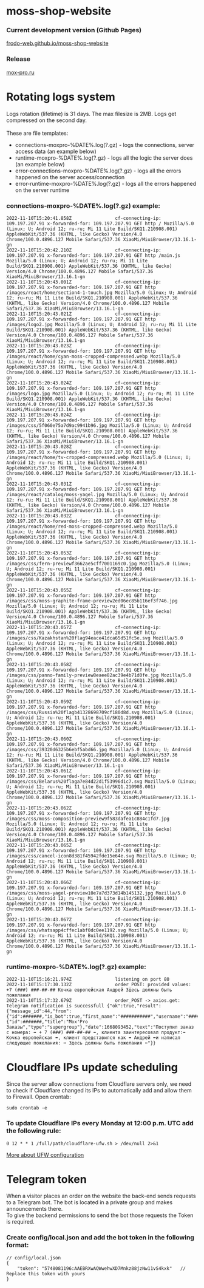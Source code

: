 # moss-shop-website
### Current development version (Github Pages)
[frodo-web.github.io/moss-shop-website](https://frodo-web.github.io/moss-shop-website/) 
### Release
[mox-pro.ru](https://mox-pro.ru) 
# Rotating logs system
Logs rotation (lifetime) is 31 days. The max filesize is 2MB. Logs get compressed on the second day. <br> <br>
These are file templates: 
- connections-moxpro-%DATE%.log(?.gz) - logs the connections, server access data (an example below)
- runtime-moxpro-%DATE%.log(?.gz) - logs all the logic the server does (an example below)
- error-connections-moxpro-%DATE%.log(?.gz) - logs all the errors happened on the server access/connection
- error-runtime-moxpro-%DATE%.log(?.gz) - logs all the errors happened on the server runtime

### connections-moxpro-%DATE%.log(?.gz) example:
````
2022-11-10T15:20:41.858Z                cf-connecting-ip: 109.197.207.91 x-forwarded-for: 109.197.207.91 GET http / Mozilla/5.0 (Linux; U; Android 12; ru-ru; Mi 11 Lite Build/SKQ1.210908.001) AppleWebKit/537.36 (KHTML, like Gecko) Version/4.0 Chrome/100.0.4896.127 Mobile Safari/537.36 XiaoMi/MiuiBrowser/13.16.1-gn
2022-11-10T15:20:42.210Z                cf-connecting-ip: 109.197.207.91 x-forwarded-for: 109.197.207.91 GET http /main.js Mozilla/5.0 (Linux; U; Android 12; ru-ru; Mi 11 Lite Build/SKQ1.210908.001) AppleWebKit/537.36 (KHTML, like Gecko) Version/4.0 Chrome/100.0.4896.127 Mobile Safari/537.36 XiaoMi/MiuiBrowser/13.16.1-gn
2022-11-10T15:20:43.001Z                cf-connecting-ip: 109.197.207.91 x-forwarded-for: 109.197.207.91 GET http /images/react/home/section4-1-touch.jpg Mozilla/5.0 (Linux; U; Android 12; ru-ru; Mi 11 Lite Build/SKQ1.210908.001) AppleWebKit/537.36 (KHTML, like Gecko) Version/4.0 Chrome/100.0.4896.127 Mobile Safari/537.36 XiaoMi/MiuiBrowser/13.16.1-gn
2022-11-10T15:20:43.021Z                cf-connecting-ip: 109.197.207.91 x-forwarded-for: 109.197.207.91 GET http /images/logo2.jpg Mozilla/5.0 (Linux; U; Android 12; ru-ru; Mi 11 Lite Build/SKQ1.210908.001) AppleWebKit/537.36 (KHTML, like Gecko) Version/4.0 Chrome/100.0.4896.127 Mobile Safari/537.36 XiaoMi/MiuiBrowser/13.16.1-gn
2022-11-10T15:20:43.023Z                cf-connecting-ip: 109.197.207.91 x-forwarded-for: 109.197.207.91 GET http /images/react/home/cyan-moss-cropped-compressed.webp Mozilla/5.0 (Linux; U; Android 12; ru-ru; Mi 11 Lite Build/SKQ1.210908.001) AppleWebKit/537.36 (KHTML, like Gecko) Version/4.0 Chrome/100.0.4896.127 Mobile Safari/537.36 XiaoMi/MiuiBrowser/13.16.1-gn
2022-11-10T15:20:43.024Z                cf-connecting-ip: 109.197.207.91 x-forwarded-for: 109.197.207.91 GET http /images/logo.jpg Mozilla/5.0 (Linux; U; Android 12; ru-ru; Mi 11 Lite Build/SKQ1.210908.001) AppleWebKit/537.36 (KHTML, like Gecko) Version/4.0 Chrome/100.0.4896.127 Mobile Safari/537.36 XiaoMi/MiuiBrowser/13.16.1-gn
2022-11-10T15:20:43.024Z                cf-connecting-ip: 109.197.207.91 x-forwarded-for: 109.197.207.91 GET http /images/css/5f060e75a7d9ac9941b96.jpg Mozilla/5.0 (Linux; U; Android 12; ru-ru; Mi 11 Lite Build/SKQ1.210908.001) AppleWebKit/537.36 (KHTML, like Gecko) Version/4.0 Chrome/100.0.4896.127 Mobile Safari/537.36 XiaoMi/MiuiBrowser/13.16.1-gn
2022-11-10T15:20:43.028Z                cf-connecting-ip: 109.197.207.91 x-forwarded-for: 109.197.207.91 GET http /images/react/home/tv-cropped-compressed.webp Mozilla/5.0 (Linux; U; Android 12; ru-ru; Mi 11 Lite Build/SKQ1.210908.001) AppleWebKit/537.36 (KHTML, like Gecko) Version/4.0 Chrome/100.0.4896.127 Mobile Safari/537.36 XiaoMi/MiuiBrowser/13.16.1-gn
2022-11-10T15:20:43.031Z                cf-connecting-ip: 109.197.207.91 x-forwarded-for: 109.197.207.91 GET http /images/react/catalog/moss-yagel.jpg Mozilla/5.0 (Linux; U; Android 12; ru-ru; Mi 11 Lite Build/SKQ1.210908.001) AppleWebKit/537.36 (KHTML, like Gecko) Version/4.0 Chrome/100.0.4896.127 Mobile Safari/537.36 XiaoMi/MiuiBrowser/13.16.1-gn
2022-11-10T15:20:43.032Z                cf-connecting-ip: 109.197.207.91 x-forwarded-for: 109.197.207.91 GET http /images/react/home/red-moss-cropped-compressed.webp Mozilla/5.0 (Linux; U; Android 12; ru-ru; Mi 11 Lite Build/SKQ1.210908.001) AppleWebKit/537.36 (KHTML, like Gecko) Version/4.0 Chrome/100.0.4896.127 Mobile Safari/537.36 XiaoMi/MiuiBrowser/13.16.1-gn
2022-11-10T15:20:43.053Z                cf-connecting-ip: 109.197.207.91 x-forwarded-for: 109.197.207.91 GET http /images/css/fern-previewf3662ae5cff7001169c0.jpg Mozilla/5.0 (Linux; U; Android 12; ru-ru; Mi 11 Lite Build/SKQ1.210908.001) AppleWebKit/537.36 (KHTML, like Gecko) Version/4.0 Chrome/100.0.4896.127 Mobile Safari/537.36 XiaoMi/MiuiBrowser/13.16.1-gn
2022-11-10T15:20:43.055Z                cf-connecting-ip: 109.197.207.91 x-forwarded-for: 109.197.207.91 GET http /images/css/moss-graphite-frame-preview2ed06ec85b116ef3f746.jpg Mozilla/5.0 (Linux; U; Android 12; ru-ru; Mi 11 Lite Build/SKQ1.210908.001) AppleWebKit/537.36 (KHTML, like Gecko) Version/4.0 Chrome/100.0.4896.127 Mobile Safari/537.36 XiaoMi/MiuiBrowser/13.16.1-gn
2022-11-10T15:20:43.057Z                cf-connecting-ip: 109.197.207.91 x-forwarded-for: 109.197.207.91 GET http /images/css/Kazakhstan%20flag94eace41dca65d51fc5e.svg Mozilla/5.0 (Linux; U; Android 12; ru-ru; Mi 11 Lite Build/SKQ1.210908.001) AppleWebKit/537.36 (KHTML, like Gecko) Version/4.0 Chrome/100.0.4896.127 Mobile Safari/537.36 XiaoMi/MiuiBrowser/13.16.1-gn
2022-11-10T15:20:43.058Z                cf-connecting-ip: 109.197.207.91 x-forwarded-for: 109.197.207.91 GET http /images/css/panno-family-preview8eaee82ac39e4b71d0fe.jpg Mozilla/5.0 (Linux; U; Android 12; ru-ru; Mi 11 Lite Build/SKQ1.210908.001) AppleWebKit/537.36 (KHTML, like Gecko) Version/4.0 Chrome/100.0.4896.127 Mobile Safari/537.36 XiaoMi/MiuiBrowser/13.16.1-gn
2022-11-10T15:20:43.059Z                cf-connecting-ip: 109.197.207.91 x-forwarded-for: 109.197.207.91 GET http /images/css/Russia%20flagb41328698709cf180d8d.svg Mozilla/5.0 (Linux; U; Android 12; ru-ru; Mi 11 Lite Build/SKQ1.210908.001) AppleWebKit/537.36 (KHTML, like Gecko) Version/4.0 Chrome/100.0.4896.127 Mobile Safari/537.36 XiaoMi/MiuiBrowser/13.16.1-gn
2022-11-10T15:20:43.060Z                cf-connecting-ip: 109.197.207.91 x-forwarded-for: 109.197.207.91 GET http /images/css/39320d6325b6ebf5abd66.jpg Mozilla/5.0 (Linux; U; Android 12; ru-ru; Mi 11 Lite Build/SKQ1.210908.001) AppleWebKit/537.36 (KHTML, like Gecko) Version/4.0 Chrome/100.0.4896.127 Mobile Safari/537.36 XiaoMi/MiuiBrowser/13.16.1-gn
2022-11-10T15:20:43.061Z                cf-connecting-ip: 109.197.207.91 x-forwarded-for: 109.197.207.91 GET http /images/css/Belarus%20flaga7e84d22d1f53996d1c7.svg Mozilla/5.0 (Linux; U; Android 12; ru-ru; Mi 11 Lite Build/SKQ1.210908.001) AppleWebKit/537.36 (KHTML, like Gecko) Version/4.0 Chrome/100.0.4896.127 Mobile Safari/537.36 XiaoMi/MiuiBrowser/13.16.1-gn
2022-11-10T15:20:43.062Z                cf-connecting-ip: 109.197.207.91 x-forwarded-for: 109.197.207.91 GET http /images/css/moss-composition-preview9f583dafea1c884c1fd7.jpg Mozilla/5.0 (Linux; U; Android 12; ru-ru; Mi 11 Lite Build/SKQ1.210908.001) AppleWebKit/537.36 (KHTML, like Gecko) Version/4.0 Chrome/100.0.4896.127 Mobile Safari/537.36 XiaoMi/MiuiBrowser/13.16.1-gn
2022-11-10T15:20:43.065Z                cf-connecting-ip: 109.197.207.91 x-forwarded-for: 109.197.207.91 GET http /images/css/cancel-icon8d381f45942fde15e64e.svg Mozilla/5.0 (Linux; U; Android 12; ru-ru; Mi 11 Lite Build/SKQ1.210908.001) AppleWebKit/537.36 (KHTML, like Gecko) Version/4.0 Chrome/100.0.4896.127 Mobile Safari/537.36 XiaoMi/MiuiBrowser/13.16.1-gn
2022-11-10T15:20:43.066Z                cf-connecting-ip: 109.197.207.91 x-forwarded-for: 109.197.207.91 GET http /images/css/moss-yagel-preview10e7a7d373d14b145132.jpg Mozilla/5.0 (Linux; U; Android 12; ru-ru; Mi 11 Lite Build/SKQ1.210908.001) AppleWebKit/537.36 (KHTML, like Gecko) Version/4.0 Chrome/100.0.4896.127 Mobile Safari/537.36 XiaoMi/MiuiBrowser/13.16.1-gn
2022-11-10T15:20:43.067Z                cf-connecting-ip: 109.197.207.91 x-forwarded-for: 109.197.207.91 GET http /images/css/whatsapp4cffec1abf0dc0ee1192.svg Mozilla/5.0 (Linux; U; Android 12; ru-ru; Mi 11 Lite Build/SKQ1.210908.001) AppleWebKit/537.36 (KHTML, like Gecko) Version/4.0 Chrome/100.0.4896.127 Mobile Safari/537.36 XiaoMi/MiuiBrowser/13.16.1-gn
````
### runtime-moxpro-%DATE%.log(?.gz) example:
````
2022-11-10T15:16:21.974Z                listening on port 80
2022-11-10T15:17:30.132Z                order_POST: provided values: +7 (###) ###-##-## Кочка европейская Андрей Здесь должны быть пожелания
2022-11-10T15:17:32.679Z                order_POST -> axios.get: Telegram notification is successfull {"ok":true,"result":{"message_id":44,"from":{"id":#######,"is_bot":true,"first_name":"###########","username":"####"},"chat":{"id":#######,"title":"Mox'Pro Заказы","type":"supergroup"},"date":1668093452,"text":"Поступил заказ с номера: ➡️ + 7 (###) ###-##-## ⬅️, клиента заинтересовал продукт:➡️ Кочка европейская ⬅️, клиент представился как ➡️ Андрей ⬅️и написал следующие пожелания: ➡️ Здесь должны быть пожелания ⬅️"}}
````
# Cloudflare IPs update scheduling
Since the server allow connections from Cloudflare servers only, we need to check if Cloudflare changed its IPs to automatically add and allow them to Firewall.
Open crontab:
````
sudo crontab -e

````
### To update Cloudflare IPs every Monday at 12:00 p.m. UTC add the following rule:
````
0 12 * * 1 /full/path/cloudflare-ufw.sh > /dev/null 2>&1
````
[More about UFW configuration](https://github.com/Frodo-Web/frodo-tips/blob/main/ufw%20allow%20only%20cloudflare%20and%20ssh%20connections/ufw-cloudflare-and-ssh.md)
# Telegram token
When a visitor places an order on the website the back-end sends requests to a Telegram bot.
The bot is located in a private group and makes announcements there. <br>
To give the backend permissions to send the bot those requests the Token is required.
### Create config/local.json and add the bot token in the following format:
````
// config/local.json
{
    "token": "5748081196:AAEBRXwAQWwehwXD7Mnkz88jzNw11vS4kxk"   // Replace this token with yours
}
````

